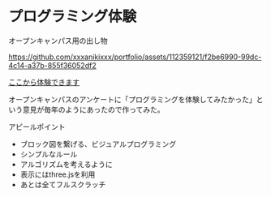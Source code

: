 # プログラミング体験
オープンキャンパス用の出し物


https://github.com/xxxanikixxx/portfolio/assets/112359121/f2be6990-99dc-4c14-a37b-855f36052df2


[ここから体験できます](https://www.cis.nagasaki-u.ac.jp/progExpV2/)

オープンキャンパスのアンケートに「プログラミングを体験してみたかった」という意見が毎年のようにあったので作ってみた。

アピールポイント
- ブロック図を繋げる、ビジュアルプログラミング
- シンプルなルール
- アルゴリズムを考えるように
- 表示にはthree.jsを利用
- あとは全てフルスクラッチ

